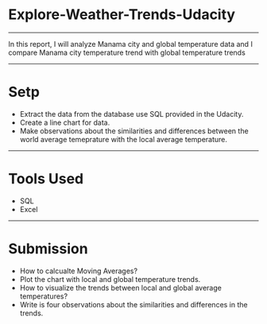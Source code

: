 # Explore-Weather-Trends-Udacity
---------------
In this report, I will analyze Manama city and global temperature data
and I compare Manama city temperature trend with global temperature
trends

----------------

# Setp
- Extract the data from the database use SQL provided in the Udacity.
- Create a line chart for data.
- Make observations about the similarities and differences between the world average temeprature with the local average temperature.

---------------

# Tools Used
- SQL
- Excel

--------------

# Submission 

- How to calcualte Moving Averages?
- Plot the chart with local and global temperature trends.
- How to visualize the trends between local and global average temperatures?
- Write is four observations about the similarities and differences in the trends.


